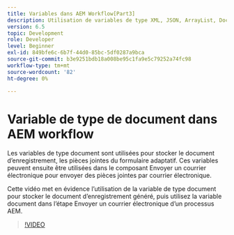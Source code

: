 ```yaml
---
title: Variables dans AEM Workflow[Part3]
description: Utilisation de variables de type XML, JSON, ArrayList, Document dans un workflow AEM
version: 6.5
topic: Development
role: Developer
level: Beginner
exl-id: 849bfe6c-6b7f-44d0-85bc-5df0287a9bca
source-git-commit: b3e9251bdb18a008be95c1fa9e5c79252a74fc98
workflow-type: tm+mt
source-wordcount: '82'
ht-degree: 0%

---
```


# Variable de type de document dans AEM workflow


Les variables de type document sont utilisées pour stocker le document d’enregistrement, les pièces jointes du formulaire adaptatif. Ces variables peuvent ensuite être utilisées dans le composant Envoyer un courrier électronique pour envoyer des pièces jointes par courrier électronique.

Cette vidéo met en évidence l’utilisation de la variable de type document pour stocker le document d’enregistrement généré, puis utilisez la variable document dans l’étape Envoyer un courrier électronique d’un processus AEM.

>[!VIDEO](https://video.tv.adobe.com/v/26452?quality=12&learn=on)

